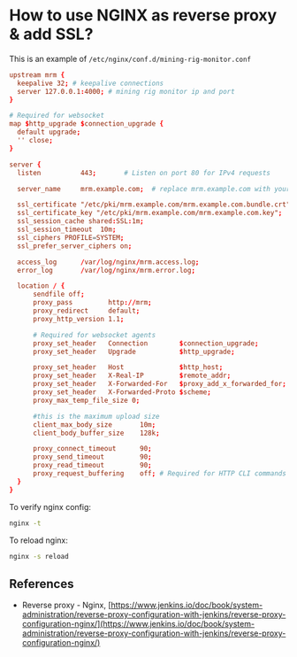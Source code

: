 # How to use NGINX as reverse proxy & add SSL?

This is an example of `/etc/nginx/conf.d/mining-rig-monitor.conf`

```conf
upstream mrm {
  keepalive 32; # keepalive connections
  server 127.0.0.1:4000; # mining rig monitor ip and port
}

# Required for websocket
map $http_upgrade $connection_upgrade {
  default upgrade;
  '' close;
}

server {
  listen          443;       # Listen on port 80 for IPv4 requests

  server_name     mrm.example.com;  # replace mrm.example.com with your server domain name

  ssl_certificate "/etc/pki/mrm.example.com/mrm.example.com.bundle.crt";
  ssl_certificate_key "/etc/pki/mrm.example.com/mrm.example.com.key";
  ssl_session_cache shared:SSL:1m;
  ssl_session_timeout  10m;
  ssl_ciphers PROFILE=SYSTEM;
  ssl_prefer_server_ciphers on;

  access_log      /var/log/nginx/mrm.access.log;
  error_log       /var/log/nginx/mrm.error.log;

  location / {
      sendfile off;
      proxy_pass         http://mrm;
      proxy_redirect     default;
      proxy_http_version 1.1;

      # Required for websocket agents
      proxy_set_header   Connection        $connection_upgrade;
      proxy_set_header   Upgrade           $http_upgrade;

      proxy_set_header   Host              $http_host;
      proxy_set_header   X-Real-IP         $remote_addr;
      proxy_set_header   X-Forwarded-For   $proxy_add_x_forwarded_for;
      proxy_set_header   X-Forwarded-Proto $scheme;
      proxy_max_temp_file_size 0;

      #this is the maximum upload size
      client_max_body_size       10m;
      client_body_buffer_size    128k;

      proxy_connect_timeout      90;
      proxy_send_timeout         90;
      proxy_read_timeout         90;
      proxy_request_buffering    off; # Required for HTTP CLI commands
  }
}
```

To verify nginx config:
```sh
nginx -t
```

To reload nginx:
```sh
nginx -s reload
```

## References
- Reverse proxy - Nginx, [https://www.jenkins.io/doc/book/system-administration/reverse-proxy-configuration-with-jenkins/reverse-proxy-configuration-nginx/](https://www.jenkins.io/doc/book/system-administration/reverse-proxy-configuration-with-jenkins/reverse-proxy-configuration-nginx/)
